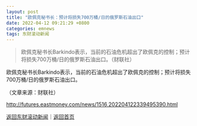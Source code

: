 ```yaml
---
layout: post
title: "欧佩克秘书长：预计将损失700万桶/日的俄罗斯石油出口"
date: 2022-04-12 09:21:29 +0800
categories: emnews
tags: 东财滚动新闻
---
```

> 欧佩克秘书长Barkindo表示，当前的石油危机超出了欧佩克的控制；预计将损失700万桶/日的俄罗斯石油出口。（财联社）

<p>欧佩克秘书长Barkindo表示，当前的石油危机超出了欧佩克的控制；预计将损失700万桶/日的俄罗斯石油出口。</p><p class="em_media">（文章来源：财联社）</p>

<http://futures.eastmoney.com/news/1516,202204122339495390.html>

[返回东财滚动新闻](//finews.withounder.com/emnews/)｜[返回首页](//finews.withounder.com/)